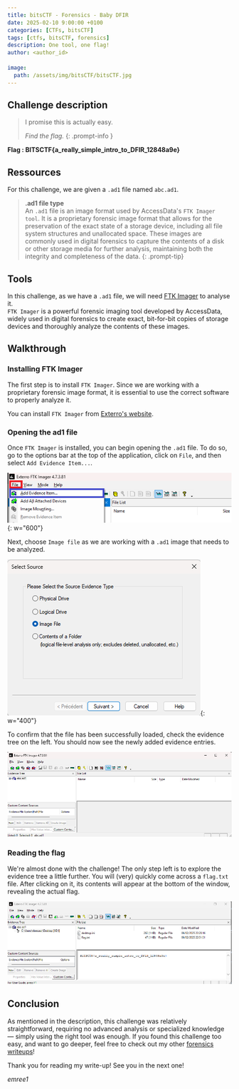 ```yaml
---
title: bitsCTF - Forensics - Baby DFIR
date: 2025-02-10 9:00:00 +0100
categories: [CTFs, bitsCTF]
tags: [ctfs, bitsCTF, forensics]
description: One tool, one flag!
author: <author_id>

image:
  path: /assets/img/bitsCTF/bitsCTF.jpg
---
```


## Challenge description 

> I promise this is actually easy.
>
> *Find the flag.*
{: .prompt-info }

**Flag : BITSCTF{a_really_simple_intro_to_DFIR_12848a9e}**

## Ressources

For this challenge, we are given a `.ad1` file named `abc.ad1`.

> **.ad1 file type**  
> An `.ad1` file is an image format used by AccessData's `FTK Imager tool`. It is a proprietary forensic image format that allows for the preservation of the exact state of a storage device, including all file system structures and unallocated space. These images are commonly used in digital forensics to capture the contents of a disk or other storage media for further analysis, maintaining both the integrity and completeness of the data.
{: .prompt-tip}

## Tools 

In this challenge, as we have a `.ad1` file, we will need [FTK Imager](https://www.exterro.com/ftk-product-downloads/ftk-imager-4-7-3-81) to analyse it.   
`FTK Imager` is a powerful forensic imaging tool developed by AccessData, widely used in digital forensics to create exact, bit-for-bit copies of storage devices and thoroughly analyze the contents of these images.

## Walkthrough

### Installing FTK Imager

The first step is to install `FTK Imager`. Since we are working with a proprietary forensic image format, it is essential to use the correct software to properly analyze it.

You can install `FTK Imager` from [Exterro's website](https://www.exterro.com/ftk-product-downloads/ftk-imager-4-7-3-81). 

### Opening the ad1 file

Once `FTK Imager` is installed, you can begin opening the `.ad1` file. To do so, go to the options bar at the top of the application, click on `File`, and then select `Add Evidence Item...`.

![Screenshot showing the 'Add Evidence Item' option in FTK Imager's file menu.](/assets/img/bitsCTF/forensics/baby-dfir/add_evidence.png){: w="600"}

Next, choose `Image file` as we are working with a `.ad1` image that needs to be analyzed.

![Screenshot showing the selection of 'Image file' option in FTK Imager after clicking 'Add Evidence Item'.](/assets/img/bitsCTF/forensics/baby-dfir/image_file.png){: w="400"}

To confirm that the file has been successfully loaded, check the evidence tree on the left. You should now see the newly added evidence entries.

![Screenshot displaying the evidence tree in FTK Imager with added files visible.](/assets/img/bitsCTF/forensics/baby-dfir/evidence_tree.png)

### Reading the flag

We're almost done with the challenge! The only step left is to explore the evidence tree a little further. You will (very) quickly come across a `flag.txt` file. After clicking on it, its contents will appear at the bottom of the window, revealing the actual flag.

![Screenshot showing the content of the 'flag.txt' file in FTK Imager revealing the flag.](/assets/img/bitsCTF/forensics/baby-dfir/flag.png)

## Conclusion

As mentioned in the description, this challenge was relatively straightforward, requiring no advanced analysis or specialized knowledge — simply using the right tool was enough. If you found this challenge too easy, and want to go deeper, feel free to check out my other [forensics writeups](https://emree-1.github.io/categories/forensics/)! 

Thank you for reading my write-up! See you in the next one! 

*emree1*
